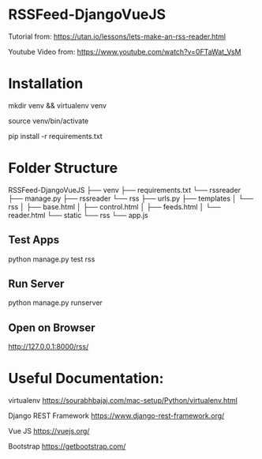 # RSSFeed-DjangoVueJS

Tutorial from:
https://utan.io/lessons/lets-make-an-rss-reader.html

Youtube Video from:
https://www.youtube.com/watch?v=0FTaWat_VsM

# Installation
mkdir venv && virtualenv venv

source venv/bin/activate

pip install -r requirements.txt

# Folder Structure
RSSFeed-DjangoVueJS
  ├── venv
  ├── requirements.txt
  └── rssreader
    ├── manage.py
    ├── rssreader
    └── rss
      ├── urls.py
      ├── templates
      │  └── rss
      │      ├── base.html
      │      ├── control.html
      │      ├── feeds.html
      │      └── reader.html
      └── static
         └── rss
            └── app.js 


## Test Apps
python manage.py test rss

## Run Server
python manage.py runserver

## Open on Browser
http://127.0.0.1:8000/rss/

# Useful Documentation:

virtualenv
https://sourabhbajaj.com/mac-setup/Python/virtualenv.html

Django REST Framework
https://www.django-rest-framework.org/

Vue JS
https://vuejs.org/

Bootstrap
https://getbootstrap.com/
